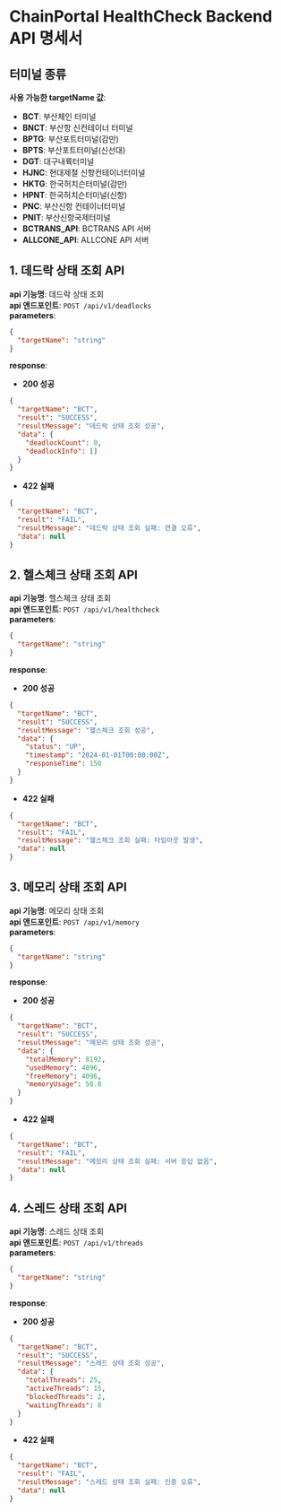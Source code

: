 # ChainPortal HealthCheck Backend API 명세서

## 터미널 종류

**사용 가능한 targetName 값**:
- **BCT**: 부산체인 터미널
- **BNCT**: 부산항 신컨테이너 터미널
- **BPTG**: 부산포트터미널(감만)
- **BPTS**: 부산포트터미널(신선대)
- **DGT**: 대구내륙터미널
- **HJNC**: 현대제철 신항컨테이너터미널
- **HKTG**: 한국허치슨터미널(감만)
- **HPNT**: 한국허치슨터미널(신항)
- **PNC**: 부산신항 컨테이너터미널
- **PNIT**: 부산신항국제터미널
- **BCTRANS_API**: BCTRANS API 서버
- **ALLCONE_API**: ALLCONE API 서버 

## 1. 데드락 상태 조회 API

**api 기능명**: 데드락 상태 조회  
**api 앤드포인트**: `POST /api/v1/deadlocks`  
**parameters**:
```json
{
  "targetName": "string"
}
```
**response**:
- **200 성공**
```json
{
  "targetName": "BCT",
  "result": "SUCCESS",
  "resultMessage": "데드락 상태 조회 성공",
  "data": {
    "deadlockCount": 0,
    "deadlockInfo": []
  }
}
```
- **422 실패**
```json
{
  "targetName": "BCT",
  "result": "FAIL",
  "resultMessage": "데드락 상태 조회 실패: 연결 오류",
  "data": null
}
```

## 2. 헬스체크 상태 조회 API

**api 기능명**: 헬스체크 상태 조회  
**api 앤드포인트**: `POST /api/v1/healthcheck`  
**parameters**:
```json
{
  "targetName": "string"
}
```
**response**:
- **200 성공**
```json
{
  "targetName": "BCT",
  "result": "SUCCESS",
  "resultMessage": "헬스체크 조회 성공",
  "data": {
    "status": "UP",
    "timestamp": "2024-01-01T00:00:00Z",
    "responseTime": 150
  }
}
```
- **422 실패**
```json
{
  "targetName": "BCT",
  "result": "FAIL",
  "resultMessage": "헬스체크 조회 실패: 타임아웃 발생",
  "data": null
}
```

## 3. 메모리 상태 조회 API

**api 기능명**: 메모리 상태 조회  
**api 앤드포인트**: `POST /api/v1/memory`  
**parameters**:
```json
{
  "targetName": "string"
}
```
**response**:
- **200 성공**
```json
{
  "targetName": "BCT",
  "result": "SUCCESS",
  "resultMessage": "메모리 상태 조회 성공",
  "data": {
    "totalMemory": 8192,
    "usedMemory": 4096,
    "freeMemory": 4096,
    "memoryUsage": 50.0
  }
}
```
- **422 실패**
```json
{
  "targetName": "BCT",
  "result": "FAIL",
  "resultMessage": "메모리 상태 조회 실패: 서버 응답 없음",
  "data": null
}
```

## 4. 스레드 상태 조회 API

**api 기능명**: 스레드 상태 조회  
**api 앤드포인트**: `POST /api/v1/threads`  
**parameters**:
```json
{
  "targetName": "string"
}
```
**response**:
- **200 성공**
```json
{
  "targetName": "BCT",
  "result": "SUCCESS",
  "resultMessage": "스레드 상태 조회 성공",
  "data": {
    "totalThreads": 25,
    "activeThreads": 15,
    "blockedThreads": 2,
    "waitingThreads": 8
  }
}
```
- **422 실패**
```json
{
  "targetName": "BCT",
  "result": "FAIL",
  "resultMessage": "스레드 상태 조회 실패: 인증 오류",
  "data": null
}
```

